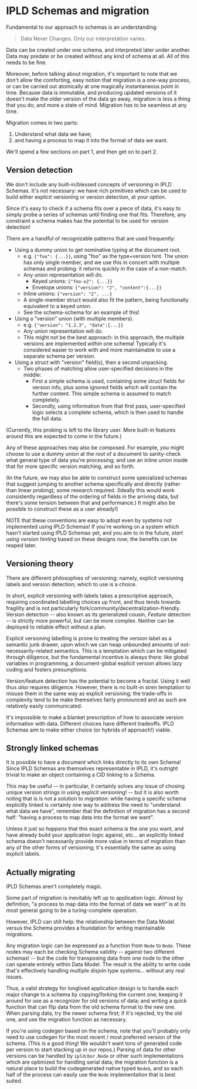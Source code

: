 IPLD Schemas and migration
==========================

Fundamental to our approach to schemas is an understanding:

> Data Never Changes.  Only our interpretation varies.

Data can be created under one schema, and interpreted later under another.
Data may predate or be created without any kind of schema at all.
All of this needs to be fine.

Moreover, before talking about migration, it's important to note that we
don't allow the comforting, easy notion that migration is a one-way process,
or can be carried out atomically at one magically instantaneous point in time.
Because data is immutable, and producing updated versions of it doesn't make
the older version of the data go away, migration is less a thing that you do;
and more a state of mind.  Migration has to be seamless at any time.

Migration comes in two parts:

1. Understand what data we have;
2. and having a process to map it into the format of data we want.

We'll spend a few sections on part 1, and then get on to part 2.

Version detection
-----------------

We don't include any built-in/blessed concepts of versioning in IPLD Schemas.
It's not necessary: we have rich primitives which can be used to build
either explicit versioning or version detection, at your option.

Since it's easy to check if a schema fits over a piece of data, it's
easy to simply probe a series of schemas until finding one that fits.
Therefore, any constraint a schema makes has the potential to be used
for version detection!

There are a handful of recognizable patterns that are used frequently:

- Using a dummy union to get nominative typing at the document root.
  - e.g. `{"foo": {...}}`, using "foo" as the type+version hint.
    The union has only single member, and we use this in concert with multiple
    schemas and probing: it returns quickly in the case of a non-match.
  - Any union representation will do.
    - Keyed unions: `{"foo-v2": {...}}`
    - Envelope unions: `{"version": "2", "content":{...}}`
  - Inline unions: `{"version": "2", ...}`
  - A single-member struct would also fit the pattern, being functionally
          equivalent to a keyed union.
  - See the schema-schema for an example of this!
- Using a "version" union (with multiple members).
  - e.g. `{"version": "1.2.3", "data":{...}}`
  - Any union representation will do.
  - This might not be the best approach: in this approach, the multiple versions
    are implemented *within* one schema!  Typically it's considered easier to
    work with and more maintainable to use a separate schema per version.
- Using a struct with "version" field(s), then a second unpacking.
  - Two phases of matching allow user-specified decisions in the middle:
    - First a simple schema is used, containing some struct fields for version
      info, plus some ignored fields which will contain the further content.
      This simple schema is assumed to match completely.
    - Secondly, using information from that first pass, user-specified logic
      selects a complete schema, which is then used to handle the full data.

(Currently, this probing is left to the library user.  More built-in features
around this are expected to come in the future.)

Any of these approaches may also be composed.  For example, you might choose
to use a dummy union at the root of a document to sanity-check what general
type of data you're processing; and use an inline union inside that for more
specific version matching, and so forth.

(In the future, we may also be able to construct some specialized schemas that
suggest jumping to another schema specifically and directly (rather than
linear probing); some research required.  (Ideally this would work consistently
regardless of the ordering of fields in the arriving data, but there's some
tension between that and performance.)  It might also be possible to construct
these as a user already!)

NOTE that these conventions are easy to adopt even by systems not implemented
using IPLD Schemas!  If you're working on a system which hasn't started using
IPLD Schemas yet, and you aim to in the future, *start using version hinting*
based on these designs *now*; the benefits can be reaped later.

Versioning theory
-----------------

There are different philosophies of versioning: namely, explicit versioning
labels and version detection; which to use is a choice.

In short, explicit versioning with labels takes a prescriptive approach,
requiring coordinated labelling choices up front, and thus tends towards
fragility and is not particularly fork/community/decentralization-friendly.
Version detection -- also known as its generalized cousin, *Feature* detection
-- is strictly more powerful, but can be more complex.
Neither can be deployed to reliable effect without a plan.

Explicit versioning labelling is prone to treating the version label as a
semantic junk drawer, upon which we can heap unbounded amounts of
not-necessarily-related semantics.
This is a temptation which can be mitigated through diligence, but the
fundamental incentive is always there: like global variables in programming,
a document-global explicit version allows lazy coding and fosters presumptions.

Version/feature detection has the potential to become a fractal.
Using it well thus *also* requires diligence.  However, there is no built-in
siren temptation to misuse them in the same way as explicit versioning; the
trade-offs in complexity tend to be make themselves fairly pronounced and
as such are relatively easily communicated.

It's impossible to make a blanket prescription of how to associate version
information with data.  Different choices have different tradeoffs.
IPLD Schemas aim to make either choice (or hybrids of approach!) viable.

Strongly linked schemas
-----------------------

It is possible to have a document which links directly to its own Schema!
Since IPLD Schemas are themselves representable in IPLD, it's outright trivial
to make an object containing a CID linking to a Schema.

This may be useful -- in particular, it certainly solves any issue of chosing
unique version strings in using explicit versioning! -- but it is also worth
noting that is is not a solution to *migration*: while having a specific schema
explicitly linked is certainly one way to address the need to
"understand what data we have", remember that the definition of migration has a
second half: "having a process to map data into the format we want".

Unless it just so *happens* that this exact schema is the one you want, and have
already build your application logic against, etc... an explicitly linked schema
doesn't necessarily provide more value in terms of migration than any of the
other forms of versioning; it's essentially the same as using explicit labels.

Actually migrating
------------------

IPLD Schemas aren't completely magic.

Some part of migration is inevitably left up to application logic.
Almost by definition, "a process to map data into the format of data we want"
is at its most general going to be a turing-complete operation.

However, IPLD can still help: the relationship between the Data Model versus
the Schema provides a foundation for writing maintainable migrations.

Any migration logic can be expressed as a function from `Node` to `Node`.
These nodes may each be checking Schema validity -- against two different
schemas! -- but the code for transposing data from one node to the other
can operate entirely within Data Model.  The result is the ability to write
code that's effectively handling multiple disjoin type systems... without
any real issues.

Thus, a valid strategy for longlived application design is to handle each
major change to a schema by copying/forking the current one; keeping it
around for use as a recognizer for old versions of data; and writing a
quick function that can flip data from the old schema format to the new one.
When parsing data, try the newer schema first; if it's rejected, try the old
one, and use the migration function as necessary.

If you're using codegen based on the schema, note that you'll probably only
need to use codegen for the most recent / most preferred version of the schema.
(This is a good thing!  We wouldn't want tons of generated code per version
to start stacking up in our repos.)
Parsing of data for other versions can be handled by `ipldcbor.Node` or other
such implementations which are optimized for handling serial data; the
migration function is a natural place to build the codegenerated native typed
`Node`s, and so each half of the process can easily use the `Node`
implementation that is best suited.

